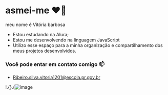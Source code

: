 # asmei-me ❤️‍🔥 

meu nome é Vitória barbosa 

- Estou estudando na Alura;
- Estou me desenvolvendo na linguagem JavaScript
- Utilizo esse espaço para a minha organização e compartilhamento dos meus projetos desenvolvidos. 

### Você pode entar em contato comigo 📫

- Ribeiro.silva.vitoria1201@escola.pr.gov.br

!.{}.(![image](https://github.com/vihbarbosa0/README.md/assets/133284645/8a519220-17c7-4ce3-9ab0-bf6bcfd9c60e)


